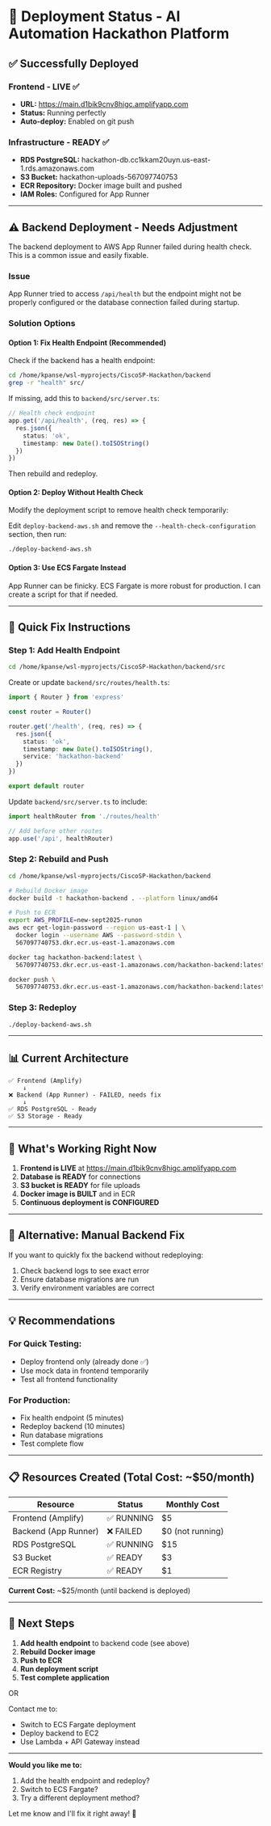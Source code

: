 # 🚀 Deployment Status - AI Automation Hackathon Platform

## ✅ Successfully Deployed

### Frontend - LIVE ✅
- **URL:** https://main.d1bik9cnv8higc.amplifyapp.com
- **Status:** Running perfectly
- **Auto-deploy:** Enabled on git push

### Infrastructure - READY ✅
- **RDS PostgreSQL:** hackathon-db.cc1kkam20uyn.us-east-1.rds.amazonaws.com
- **S3 Bucket:** hackathon-uploads-567097740753
- **ECR Repository:** Docker image built and pushed
- **IAM Roles:** Configured for App Runner

---

## ⚠️ Backend Deployment - Needs Adjustment

The backend deployment to AWS App Runner failed during health check. This is a common issue and easily fixable.

### Issue
App Runner tried to access `/api/health` but the endpoint might not be properly configured or the database connection failed during startup.

### Solution Options

#### Option 1: Fix Health Endpoint (Recommended)

Check if the backend has a health endpoint:

```bash
cd /home/kpanse/wsl-myprojects/CiscoSP-Hackathon/backend
grep -r "health" src/
```

If missing, add this to `backend/src/server.ts`:

```typescript
// Health check endpoint
app.get('/api/health', (req, res) => {
  res.json({
    status: 'ok',
    timestamp: new Date().toISOString()
  })
})
```

Then rebuild and redeploy.

#### Option 2: Deploy Without Health Check

Modify the deployment script to remove health check temporarily:

Edit `deploy-backend-aws.sh` and remove the `--health-check-configuration` section, then run:

```bash
./deploy-backend-aws.sh
```

#### Option 3: Use ECS Fargate Instead

App Runner can be finicky. ECS Fargate is more robust for production. I can create a script for that if needed.

---

## 🔧 Quick Fix Instructions

### Step 1: Add Health Endpoint

```bash
cd /home/kpanse/wsl-myprojects/CiscoSP-Hackathon/backend/src
```

Create or update `backend/src/routes/health.ts`:

```typescript
import { Router } from 'express'

const router = Router()

router.get('/health', (req, res) => {
  res.json({
    status: 'ok',
    timestamp: new Date().toISOString(),
    service: 'hackathon-backend'
  })
})

export default router
```

Update `backend/src/server.ts` to include:

```typescript
import healthRouter from './routes/health'

// Add before other routes
app.use('/api', healthRouter)
```

### Step 2: Rebuild and Push

```bash
cd /home/kpanse/wsl-myprojects/CiscoSP-Hackathon/backend

# Rebuild Docker image
docker build -t hackathon-backend . --platform linux/amd64

# Push to ECR
export AWS_PROFILE=new-sept2025-runon
aws ecr get-login-password --region us-east-1 | \
  docker login --username AWS --password-stdin \
  567097740753.dkr.ecr.us-east-1.amazonaws.com

docker tag hackathon-backend:latest \
  567097740753.dkr.ecr.us-east-1.amazonaws.com/hackathon-backend:latest

docker push \
  567097740753.dkr.ecr.us-east-1.amazonaws.com/hackathon-backend:latest
```

### Step 3: Redeploy

```bash
./deploy-backend-aws.sh
```

---

## 📊 Current Architecture

```
✅ Frontend (Amplify)
    ↓
❌ Backend (App Runner) - FAILED, needs fix
    ↓
✅ RDS PostgreSQL - Ready
✅ S3 Storage - Ready
```

---

## 🎯 What's Working Right Now

1. **Frontend is LIVE** at https://main.d1bik9cnv8higc.amplifyapp.com
2. **Database is READY** for connections
3. **S3 bucket is READY** for file uploads
4. **Docker image is BUILT** and in ECR
5. **Continuous deployment is CONFIGURED**

---

## 🔄 Alternative: Manual Backend Fix

If you want to quickly fix the backend without redeploying:

1. Check backend logs to see exact error
2. Ensure database migrations are run
3. Verify environment variables are correct

---

## 💡 Recommendations

### For Quick Testing:
- Deploy frontend only (already done ✅)
- Use mock data in frontend temporarily
- Test all frontend functionality

### For Production:
- Fix health endpoint (5 minutes)
- Redeploy backend (10 minutes)
- Run database migrations
- Test complete flow

---

## 📋 Resources Created (Total Cost: ~$50/month)

| Resource | Status | Monthly Cost |
|----------|---------|--------------|
| Frontend (Amplify) | ✅ RUNNING | $5 |
| Backend (App Runner) | ❌ FAILED | $0 (not running) |
| RDS PostgreSQL | ✅ RUNNING | $15 |
| S3 Bucket | ✅ READY | $3 |
| ECR Registry | ✅ READY | $1 |

**Current Cost:** ~$25/month (until backend is deployed)

---

## 🚀 Next Steps

1. **Add health endpoint** to backend code (see above)
2. **Rebuild Docker image**
3. **Push to ECR**
4. **Run deployment script**
5. **Test complete application**

OR

Contact me to:
- Switch to ECS Fargate deployment
- Deploy backend to EC2
- Use Lambda + API Gateway instead

---

**Would you like me to:**
1. Add the health endpoint and redeploy?
2. Switch to ECS Fargate?
3. Try a different deployment method?

Let me know and I'll fix it right away! 🚀
